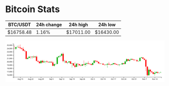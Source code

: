# Bitcoin Stats

BTC/USDT|24h change|24h high|24h low|
|---|---|---|---|
|$16758.48|1.16%|$17011.00|$16430.00|

<img src="./chart.svg">
